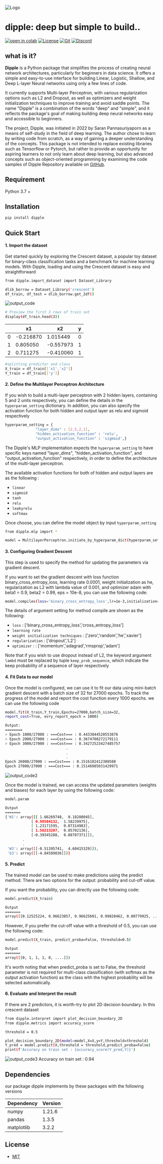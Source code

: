 
![Logo](https://raw.githubusercontent.com/saranpan/dipple/main/logo.jpg)

# dipple: deep but simple to build..

[![open in colab](https://camo.githubusercontent.com/52feade06f2fecbf006889a904d221e6a730c194/68747470733a2f2f636f6c61622e72657365617263682e676f6f676c652e636f6d2f6173736574732f636f6c61622d62616467652e737667)](https://colab.research.google.com/drive/1qLPAn6oXnh96rKPn_LrpxPCBxW4rzgJT?usp=sharing) [![License](https://img.shields.io/badge/license-MIT-green)](https://github.com/wallik2/dipple/blob/main/LICENSE) [![Git](https://img.shields.io/github/forks/wallik2/dipple)](https://github.com/saranpan/dipple) [![Discord](https://img.shields.io/discord/911220061287616594)](https://discord.gg/XS8Znh7HPs)

## what is it?
<b>Dipple</b> is a Python package that simplifies the process of creating neural network architectures, particularly for beginners in data science. It offers a simple and easy-to-use interface for building Linear, Logistic, Shallow, and Deep L-layer Neural networks using only a few lines of code. 

It currently supports Multi-layer Perceptron, with various regularization options such as L2 and Dropout, as well as optimizers and weight initialization techniques to improve training and avoid saddle points. The name "Dipple" is a combination of the words "deep" and "simple", and it reflects the package's goal of making building deep neural networks easy and accessible to beginners.

The project, Dipple, was initiated in 2022 by Saran Pannasuriyaporn as a means of self-study in the field of deep learning. The author chose to learn by writing code from scratch, as a way of gaining a deeper understanding of the concepts. This package is not intended to replace existing libraries such as Tensorflow or Pytorch, but rather to provide an opportunity for aspiring learners to not only learn about deep learning, but also advanced concepts such as object-oriented programming by examining the code samples of Dipple Repository available on [GitHub](https://github.com/saranpan/dipple).

## Requirement
Python 3.7 +

## Installation
```sh
pip install dipple
```

## Quick Start


#### 1. Import the dataset

Get started quickly by exploring the Crescent dataset, a popular toy dataset for binary-class classification tasks and a benchmark for machine learning models. With Dipple, loading and using the Crescent dataset is easy and straightforward

```sh
from dipple.import_dataset import Dataset_Library

dlib_borrow = Dataset_Library('crescent') 
df_train, df_test = dlib_borrow.get_2df()
```
![output_code](https://i.ibb.co/KWnvCqp/dee.png)

```sh
# Preview the first 3 rows of train set
display(df_train.head(3))
```

|    | x1 | x2 | y |
| ------ | ------ | ------ | ------ |
| 0 | -0.216870 | 1.015449 | 0 |
| 1 | 0.805050 | -0.557973 | 1 |
| 2 | 0.711275 | -0.410060 | 1 |

```sh
#splitting predictor and class
X_train = df_train[['x1','x2']]
Y_train = df_train[['y']]
```

#### 2. Define the Multilayer Perceptron Architecture

If you wish to build a multi-layer perceptron with 2 hidden layers, containing 5 and 2 units respectively, you can define the details in the ```hyperparam_setting``` dictionary. In addition, you can also specify the activation function for both hidden and output layer as relu and sigmoid respectively

```sh
hyperparam_setting = {
              "layer_dims" : [2,5,2,1],
              "hidden_activation_function" : 'relu',
              "output_activation_function" : 'sigmoid',}   
```

The Dipple's MLP implementation expects the ```hyperparam_setting``` to have specific keys named "layer_dims", "hidden_activation_function", and "output_activation_function" respectively, in order to define the architecture of the multi-layer perceptron.

The available activation functions for both of hidden and output layers are as the following :
- ```linear```
- ```sigmoid```
- ```tanh```
- ```relu```
- ```leakyrelu```
- ```softmax```

Once choose, you can define the model object by input ```hyperparam_setting``` 
```sh
from dipple.mlp import *

model = MultilayerPerceptron.initiate_by_hyperparam_dict(hyperparam_setting)
```

#### 3. Configuring Gradient Descent
This step is used to specify the method for updating the parameters via gradient descent.

If you want to set the gradient descent with loss function binary_cross_entropy_loss, learning rate 0.0001, weight initialization as he, regularization as L2 with lambda value of 0.001, and optimizer adam with beta1 = 0.9, beta2 = 0.99, eps = 10e-8, you can use the following code:


```sh
model.compiles(loss='binary_cross_entropy_loss',lr=1e-3,initialization='he',regularization="L2",lambd= 1e-2,optimizer='adam',beta1=0.9,beta2=0.99,eps=10e-8)
```

The details of argument setting for method compile are shown as the following:
- ```loss``` : ['binary_cross_entropy_loss','cross_entropy_loss']
- ```learning rate```
- ```weight initialization techniques``` : ['zero','random','he','xavier']
- ```regularization``` : ['dropout','L2']
- ```optimizer``` : : ['momentum','adagrad','rmsprop','adam']

Note that if you wish to use dropout instead of L2, the keyword argument ```lambd``` must be replaced by tuple ```keep_prob_sequence```, which indicate the keep probability of a sequence of layer respectively 

#### 4. Fit Data to our model
Once the model is configured, we can use it to fit our data using mini-batch gradient descent with a batch size of 32 for 27000 epochs. To track the progress of the model and report the cost function every 1000 epochs. we can use the following code 

```sh
model.fit(X_train,Y_train,Epochs=27000,batch_size=32,
report_cost=True, evry_report_epoch = 1000)
```
```sh
Output:
========
> Epoch 1000/27000 : ===Cost=== : 0.4433844520553876
> Epoch 2000/27000 : ===Cost=== : 0.3674708272179111
> Epoch 3000/27000 : ===Cost=== : 0.34272523427485757
                            .
                            .
                            .
Epoch 26000/27000 : ===Cost=== : 0.1516102412308588
Epoch 27000/27000 : ===Cost=== : 0.15146985031429971
```

![output_code2](https://i.ibb.co/52s9rYh/dee2.png)



Once the model is trained, we can access the updated parameters (weights and biases) for each layer by using the following code:



```sh
model.param
```

```sh
Output
=======
{'W1': array([[ 1.66269748,  0.18280045],
            [ 0.98504132,  1.58239975],
            [ 1.23171595,  0.07314983],
            [ 1.56213207,  0.05702136],
            [-0.39345288,  0.88787371]]),
        .
        .
 'W3': array([[-0.51395741,  4.60415329]]), 
 'b3': array([[-4.84589836]])}
```


#### 5. Predict 
The trained model can be used to make predictions using the predict method. There are two options for the output: probability and cut-off value.

If you want the probability, you can directly use the following code:

```sh
model.predict(X_train)
```

```sh
Output
=======
array([[0.12525224, 0.96623857, 0.96625601, 0.99820462, 0.00779925, ....]])
```
However, if you prefer the cut-off value with a threshold of 0.5, you can use the following code:

```sh
model.predict(X_train, predict_proba=False, threshold=0.5)
```

```sh
Output
=======
array([[0, 1, 1, 1, 0, ....]])
```

It's worth noting that when predict_proba is set to False, the threshold parameter is not required for multi-class classification (with softmax as the output activation function) as the class with the highest probability will be selected automatically.


#### 6. Evaluate and Interpret the result
If there are 2 predictors, it is worth-try to plot 2D decision boundary. In this crescent dataset

```sh
from dipple.interpret import plot_decision_boundary_2D
from dipple.metrics import accuracy_score

threshold = 0.5

plot_decision_boundary_2D(model=model,X=X,y=Y,threshold=threshold)
Y_pred = model.predict(X,threshold = threshold,predict_proba=False)
print(f'Accuracy on train set : {accuracy_score(Y_pred,Y)}')
```
![output_code3](https://i.ibb.co/WpCQXTJ/dee3.png)
Accuracy on train set : 0.94

## Dependencies
our package dipple implements by these packages with the following versions

| Dependency | Version |
| ------ | ------ |
| numpy | 1.21.6 |
| pandas | 1.3.5 |
| matplotlib | 3.2.2 |



## License

- [MIT]




[//]: # (These are reference links used in the body of this note and get stripped out when the markdown processor does its job. There is no need to format nicely because it shouldn't be seen. Thanks SO - http://stackoverflow.com/questions/4823468/store-comments-in-markdown-syntax)

   [MIT]: <https://github.com/wallik2/dipple/blob/main/LICENSE>


